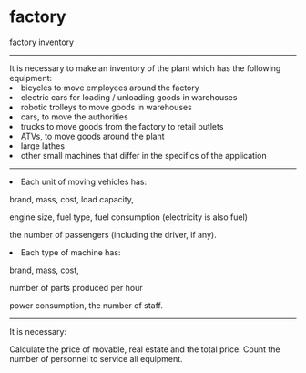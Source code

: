 # factory
factory inventory
<hr>
It is necessary to make an inventory of the plant which has the following equipment:

<li> bicycles to move employees around the factory
<li> electric cars for loading / unloading goods in warehouses
<li> robotic trolleys to move goods in warehouses
<li> cars, to move the authorities
<li> trucks to move goods from the factory to retail outlets
<li> ATVs, to move goods around the plant
<li> large lathes
<li> other small machines that differ in the specifics of the application
<hr>
<li>Each unit of moving vehicles has:
  
brand, mass, cost, load capacity,

engine size, fuel type, fuel consumption (electricity is also fuel)

the number of passengers (including the driver, if any).


<li>Each type of machine has:

brand, mass, cost,

number of parts produced per hour

power consumption, the number of staff.
<hr>
It is necessary:

Calculate the price of movable, real estate and the total price.
Count the number of personnel to service all equipment.
